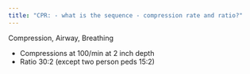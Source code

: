 ```yaml
---
title: "CPR: - what is the sequence - compression rate and ratio?"
---
```

Compression, Airway, Breathing
- Compressions at 100/min at 2 inch depth
- Ratio 30:2 (except two person peds 15:2)

